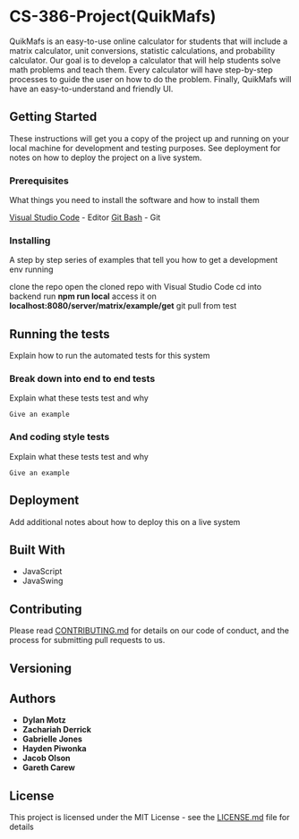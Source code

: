 # CS-386-Project(QuikMafs)

QuikMafs is an easy-to-use online calculator for students that will include a matrix calculator, unit conversions, statistic calculations, and probability calculator. Our goal is to develop a calculator that will help students solve math problems and teach them. Every calculator will have step-by-step processes to guide the user on how to do the problem. Finally, QuikMafs will have an easy-to-understand and friendly UI. 

## Getting Started

These instructions will get you a copy of the project up and running on your local machine for development and testing purposes. See deployment for notes on how to deploy the project on a live system.

### Prerequisites

What things you need to install the software and how to install them

[Visual Studio Code](https://code.visualstudio.com/download) - Editor 
[Git Bash](https://git-scm.com/download/win) - Git

### Installing

A step by step series of examples that tell you how to get a development env running

clone the repo
open the cloned repo with Visual Studio Code
cd into backend
run **npm run local**
access it on **localhost:8080/server/matrix/example/get**
git pull from test

## Running the tests

Explain how to run the automated tests for this system

### Break down into end to end tests

Explain what these tests test and why

```
Give an example
```

### And coding style tests

Explain what these tests test and why

```
Give an example
```

## Deployment

Add additional notes about how to deploy this on a live system

## Built With

* JavaScript
* JavaSwing

## Contributing

Please read [CONTRIBUTING.md](CONTRIBUTING.md) for details on our code of conduct, and the process for submitting pull requests to us.

## Versioning


## Authors

* **Dylan Motz** 
* **Zachariah Derrick** 
* **Gabrielle Jones** 
* **Hayden Piwonka** 
* **Jacob Olson** 
* **Gareth Carew** 


## License

This project is licensed under the MIT License - see the [LICENSE.md](LICENSE.md) file for details

